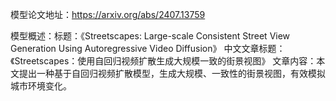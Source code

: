 模型论文地址：https://arxiv.org/abs/2407.13759

模型概述：标题：《Streetscapes: Large-scale Consistent Street View Generation Using Autoregressive Video Diffusion》
中文文章标题：《Streetscapes：使用自回归视频扩散生成大规模一致的街景视图》
文章内容：本文提出一种基于自回归视频扩散模型，生成大规模、一致性的街景视图，有效模拟城市环境变化。
